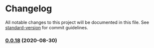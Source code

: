 # Changelog

All notable changes to this project will be documented in this file. See [standard-version](https://github.com/conventional-changelog/standard-version) for commit guidelines.

### [0.0.18](https://github.com/nasum/todo-tools/compare/v0.0.17...v0.0.18) (2020-08-30)
